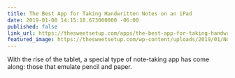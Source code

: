 ```yaml
---
title: The Best App for Taking Handwritten Notes on an iPad
date: 2019-01-08 14:15:18.673000000 -06:00
published: false
link_url: https://thesweetsetup.com/apps/the-best-app-for-taking-handwritten-notes-with-an-ipad/
featured_image: https://thesweetsetup.com/wp-content/uploads/2019/01/Notability-Hero-2.jpg
---
```


With the rise of the tablet, a special type of note-taking app has come along: those that emulate pencil and paper.
